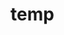 # temp

































































































































































































































































































































































































































































































































































































































































































































































































































































































































































































































































































































